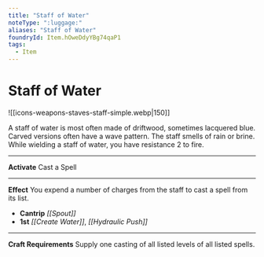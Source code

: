 ```yaml
---
title: "Staff of Water"
noteType: ":luggage:"
aliases: "Staff of Water"
foundryId: Item.hOweDdyYBg74qaP1
tags:
  - Item
---
```


# Staff of Water
![[icons-weapons-staves-staff-simple.webp|150]]

A staff of water is most often made of driftwood, sometimes lacquered blue. Carved versions often have a wave pattern. The staff smells of rain or brine. While wielding a staff of water, you have resistance 2 to fire.

* * *

**Activate** Cast a Spell

* * *

**Effect** You expend a number of charges from the staff to cast a spell from its list.

*   **Cantrip** _[[Spout]]_
*   **1st** _[[Create Water]]_, _[[Hydraulic Push]]_

* * *

**Craft Requirements** Supply one casting of all listed levels of all listed spells.
